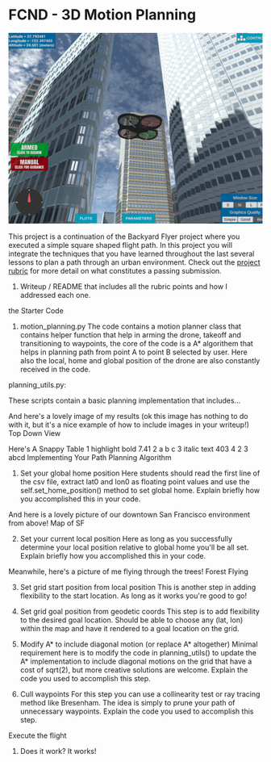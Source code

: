 # FCND - 3D Motion Planning
![Getting Started](./misc/enroute.png)



This project is a continuation of the Backyard Flyer project where you executed a simple square shaped flight path. In this project you will integrate the techniques that you have learned throughout the last several lessons to plan a path through an urban environment. Check out the [project rubric](https://review.udacity.com/#!/rubrics/1534/view) for more detail on what constitutes a passing submission.

1. Writeup / README that includes all the rubric points and how I addressed each one.

the Starter Code
1. motion_planning.py 
  The code contains a motion planner class that contains helper function that help in arming the drone, takeoff and transitioning to waypoints, the core of the code is a A* algorithem that helps in planning path from point A to point B selected by user. Here also the local, home and global position of the drone are also constantly received in the code. 
  
  planning_utils.py:
  
These scripts contain a basic planning implementation that includes...

And here's a lovely image of my results (ok this image has nothing to do with it, but it's a nice example of how to include images in your writeup!) Top Down View

Here's	A	Snappy	Table
1	highlight	bold	7.41
2	a	b	c
3	italic	text	403
4	2	3	abcd
Implementing Your Path Planning Algorithm
1. Set your global home position
Here students should read the first line of the csv file, extract lat0 and lon0 as floating point values and use the self.set_home_position() method to set global home. Explain briefly how you accomplished this in your code.

And here is a lovely picture of our downtown San Francisco environment from above! Map of SF

2. Set your current local position
Here as long as you successfully determine your local position relative to global home you'll be all set. Explain briefly how you accomplished this in your code.

Meanwhile, here's a picture of me flying through the trees! Forest Flying

3. Set grid start position from local position
This is another step in adding flexibility to the start location. As long as it works you're good to go!

4. Set grid goal position from geodetic coords
This step is to add flexibility to the desired goal location. Should be able to choose any (lat, lon) within the map and have it rendered to a goal location on the grid.

5. Modify A* to include diagonal motion (or replace A* altogether)
Minimal requirement here is to modify the code in planning_utils() to update the A* implementation to include diagonal motions on the grid that have a cost of sqrt(2), but more creative solutions are welcome. Explain the code you used to accomplish this step.

6. Cull waypoints
For this step you can use a collinearity test or ray tracing method like Bresenham. The idea is simply to prune your path of unnecessary waypoints. Explain the code you used to accomplish this step.

Execute the flight
1. Does it work?
It works!